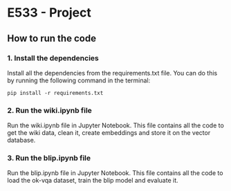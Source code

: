 # E533 - Project

## How to run the code

### 1. Install the dependencies

Install all the dependencies from the requirements.txt file. You can do this by running the following command in the terminal:

```pip install -r requirements.txt```

### 2. Run the wiki.ipynb file

Run the wiki.ipynb file in Jupyter Notebook. This file contains all the code to get the wiki data, clean it, create embeddings and store it on the vector database.

### 3. Run the blip.ipynb file

Run the blip.ipynb file in Jupyter Notebook. This file contains all the code to load the ok-vqa dataset, train the blip model and evaluate it.